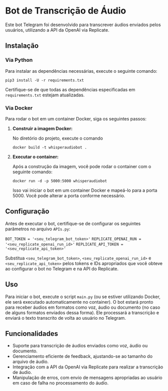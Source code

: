 
# Bot de Transcrição de Áudio

Este bot Telegram foi desenvolvido para transcrever áudios enviados pelos usuários, utilizando a API da OpenAI via Replicate.

## Instalação

### Via Python

Para instalar as dependências necessárias, execute o seguinte comando:

`pip3 install -U -r requirements.txt` 

Certifique-se de que todas as dependências especificadas em `requirements.txt` estejam atualizadas.

### Via Docker

Para rodar o bot em um container Docker, siga os seguintes passos:

1.  **Construir a imagem Docker:**
    
    No diretório do projeto, execute o comando
        
    `docker build -t whisperaudiobot .` 
    
2.  **Executar o container:**
    
    Após a construção da imagem, você pode rodar o container com o seguinte comando:
        
    `docker run -d -p 5000:5000 whisperaudiobot` 
    
    Isso vai iniciar o bot em um container Docker e mapeá-lo para a porta 5000. Você pode alterar a porta conforme necessário.
    
## Configuração

Antes de executar o bot, certifique-se de configurar os seguintes parâmetros no arquivo `APIs.py`:

`BOT_TOKEN = '<seu_telegram_bot_token>'` 
`REPLICATE_OPENAI_RUN = '<seu_replicate_openai_run_id>'` 
`REPLICATE_API_TOKEN = '<seu_replicate_api_token>'` 

Substitua `<seu_telegram_bot_token>`, `<seu_replicate_openai_run_id>` e `<seu_replicate_api_token>` pelos tokens e IDs apropriados que você obteve ao configurar o bot no Telegram e na API do Replicate.

## Uso

Para iniciar o bot, execute o script `main.py` (ou se estiver utilizando Docker, ele será executado automaticamente no container). O bot estará pronto para receber áudios em formatos como voz, áudio ou documento (no caso de alguns formatos enviados dessa forma). Ele processará a transcrição e enviará o texto transcrito de volta ao usuário no Telegram.

## Funcionalidades

-   Suporte para transcrição de áudios enviados como voz, áudio ou documento.
-   Gerenciamento eficiente de feedback, ajustando-se ao tamanho do arquivo de áudio.
-   Integração com a API da OpenAI via Replicate para realizar a transcrição de áudio.
-   Manipulação de erros, com envio de mensagens apropriadas ao usuário em caso de falha no processamento do áudio.

